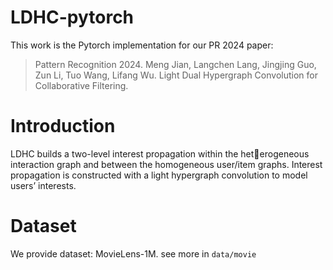 
# LDHC-pytorch
This work is  the Pytorch implementation for our PR 2024 paper:
> Pattern Recognition 2024. Meng Jian, Langchen Lang, Jingjing Guo, Zun Li, Tuo Wang, Lifang Wu. Light Dual Hypergraph Convolution for Collaborative Filtering. 

# Introduction
LDHC builds a two-level interest propagation within the heterogeneous interaction graph and between the homogeneous user/item graphs. Interest propagation is constructed with a light hypergraph
convolution to model users’ interests.

# Dataset
We provide dataset: MovieLens-1M.
see more in `data/movie`


